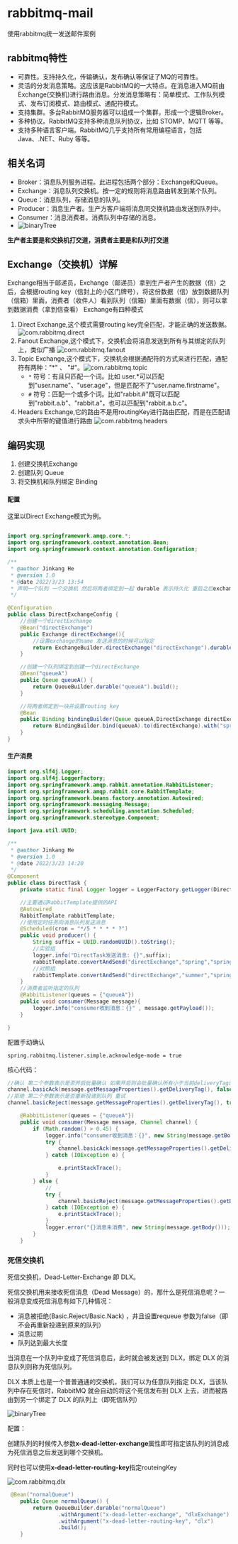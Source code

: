 # rabbitmq-mail

使用rabbitmq统一发送邮件案例

## rabbitmq特性

+ 可靠性。支持持久化，传输确认，发布确认等保证了MQ的可靠性。
+ 灵活的分发消息策略。这应该是RabbitMQ的一大特点。在消息进入MQ前由Exchange(交换机)进行路由消息。分发消息策略有：简单模式、工作队列模式、发布订阅模式、路由模式、通配符模式。
+ 支持集群。多台RabbitMQ服务器可以组成一个集群，形成一个逻辑Broker。
+ 多种协议。RabbitMQ支持多种消息队列协议，比如 STOMP、MQTT 等等。
+ 支持多种语言客户端。RabbitMQ几乎支持所有常用编程语言，包括 Java、.NET、Ruby 等等。

## 相关名词

+ Broker：消息队列服务进程。此进程包括两个部分：Exchange和Queue。
+ Exchange：消息队列交换机。按一定的规则将消息路由转发到某个队列。
+ Queue：消息队列，存储消息的队列。
+ Producer：消息生产者。生产方客户端将消息同交换机路由发送到队列中。
+ Consumer：消息消费者。消费队列中存储的消息。
+ ![binaryTree](./assets/rabbitmq.png)

**生产者主要是和交换机打交道，消费者主要是和队列打交道**

## Exchange（交换机）详解

Exchange相当于邮递员，Exchange（邮递员）拿到生产者产生的数据（信）之后，会根据routing key（信封上的小区门牌号），将这份数据（信）放到数据队列（信箱）里面，消费者（收件人）看到队列（信箱）里面有数据（信），则可以拿到数据消费（拿到信查看）
Exchange有四种模式

1. Direct Exchange,这个模式需要routing key完全匹配，才能正确的发送数据。![com.rabbitmq.direct](https://github.com/jinkangHe/rabbitmq-mail/blob/026146d0699735de0f0e1dbc57f8f637efe0d8bd/src/main/java/com/rabbitmq/direct)
2. Fanout Exchange,这个模式下，交换机会将消息发送到所有与其绑定的队列上，类似广播 ![com.rabbitmq.fanout](https://github.com/jinkangHe/rabbitmq-mail/blob/026146d0699735de0f0e1dbc57f8f637efe0d8bd/src/main/java/com/rabbitmq/fanout)
3. Topic Exchange,这个模式下，交换机会根据通配符的方式来进行匹配，通配符有两种："*" 、 "#"。![com.rabbitmq.topic](https://github.com/jinkangHe/rabbitmq-mail/blob/026146d0699735de0f0e1dbc57f8f637efe0d8bd/src/main/java/com/rabbitmq/topic)
   + `*` 符号：有且只匹配一个词。比如 user.*可以匹配到"user.name"、"user.age"，但是匹配不了"user.name.firstname"。
   + `#` 符号：匹配一个或多个词。比如"rabbit.#"既可以匹配到"rabbit.a.b"、"rabbit.a"，也可以匹配到"rabbit.a.b.c"。
4. Headers Exchange,它的路由不是用routingKey进行路由匹配，而是在匹配请求头中所带的键值进行路由 ![com.rabbitmq.headers](https://github.com/jinkangHe/rabbitmq-mail/blob/026146d0699735de0f0e1dbc57f8f637efe0d8bd/src/main/java/com/rabbitmq/headers)

## 编码实现

1. 创建交换机Exchange
2. 创建队列 Queue
3. 将交换机和队列绑定 Binding

#### 配置

这里以Direct Exchange模式为例。

```java

import org.springframework.amqp.core.*;
import org.springframework.context.annotation.Bean;
import org.springframework.context.annotation.Configuration;

/**
 * @author Jinkang He
 * @version 1.0
 * @date 2022/3/23 13:54
 * 声明一个队列 一个交换机 然后将两者绑定到一起 durable 表示持久化 重启之后exchange不消失
 */

@Configuration
public class DirectExchangeConfig {
    //创建一个directExchange
    @Bean("directExchange")
    public Exchange directExchange(){
        //设置exchange的name 发送消息的时候可以指定
        return ExchangeBuilder.directExchange("directExchange").durable(true).build();
    }

    //创建一个队列绑定到创建一个directExchange
    @Bean("queueA")
    public Queue queueA() {
        return QueueBuilder.durable("queueA").build();
    }

    //将两者绑定到一块并设置routing key
    @Bean
    public Binding bindingBuilder(Queue queueA,DirectExchange directExchange){
        return BindingBuilder.bind(queueA).to(directExchange).with("spring");
    }
}

```

#### 生产消费

```java
import org.slf4j.Logger;
import org.slf4j.LoggerFactory;
import org.springframework.amqp.rabbit.annotation.RabbitListener;
import org.springframework.amqp.rabbit.core.RabbitTemplate;
import org.springframework.beans.factory.annotation.Autowired;
import org.springframework.messaging.Message;
import org.springframework.scheduling.annotation.Scheduled;
import org.springframework.stereotype.Component;

import java.util.UUID;

/**
 * @author Jinkang He
 * @version 1.0
 * @date 2022/3/23 14:20
 */
@Component
public class DirectTask {
    private static final Logger logger = LoggerFactory.getLogger(DirectTask.class);

    //主要通过RabbitTemplate提供的API
    @Autowired
    RabbitTemplate rabbitTemplate;
    //使用定时任务向消息队列发送消息
    @Scheduled(cron = "*/5 * * * * ?")
    public void producer() {
        String suffix = UUID.randomUUID().toString();
        //实验组
        logger.info("DirectTask发送消息: {}",suffix);
        rabbitTemplate.convertAndSend("directExchange","spring","spring类型消息" + suffix);
        //对照组
        rabbitTemplate.convertAndSend("directExchange","summer","spring类型消息" + suffix);
    }
    //消费者监听指定的队列
    @RabbitListener(queues = {"queueA"})
    public void consumer(Message message){
        logger.info("consumer收到消息：{}" , message.getPayload());
    }

}
```

配置手动确认

`spring.rabbitmq.listener.simple.acknowledge-mode = true`

核心代码：

```java
//确认 第二个参数表示是否开启批量确认 如果开启则会批量确认所有小于当前deliveryTag的消息
channel.basicAck(message.getMessageProperties().getDeliveryTag(), false);
//拒绝 第二个参数表示是否重新投递到队列 重试 
channel.basicReject(message.getMessageProperties().getDeliveryTag(), true);
```

```java
    @RabbitListener(queues = {"queueA"})
    public void consumer(Message message, Channel channel) {
        if (Math.random() > 0.45) {
            logger.info("consumer收到消息：{}", new String(message.getBody()));
            try {
                channel.basicAck(message.getMessageProperties().getDeliveryTag(), false);
            } catch (IOException e) {

                e.printStackTrace();
            }
        } else {
            //
            try {
                channel.basicReject(message.getMessageProperties().getDeliveryTag(), true);
            } catch (IOException e) {
                e.printStackTrace();
            }
            logger.error("{}消息未消费", new String(message.getBody()));
        }
    }
```

### 死信交换机

死信交换机，Dead-Letter-Exchange 即 DLX。

死信交换机用来接收死信消息（Dead Message）的，那什么是死信消息呢？一般消息变成死信消息有如下几种情况：

* 消息被拒绝(Basic.Reject/Basic.Nack) ，井且设置requeue 参数为false（即不会再重新投递到原来的队列）
* 消息过期
* 队列达到最大长度

当消息在一个队列中变成了死信消息后，此时就会被发送到 DLX，绑定 DLX 的消息队列则称为死信队列。

DLX 本质上也是一个普普通通的交换机，我们可以为任意队列指定 DLX，当该队列中存在死信时，RabbitMQ 就会自动的将这个死信发布到 DLX 上去，进而被路由到另一个绑定了 DLX 的队列上（即死信队列）

![binaryTree](./assets/死信队列流程图.png)

配置：

创建队列的时候传入参数**x-dead-letter-exchange**属性即可指定该队列的消息成为死信消息之后发送到哪个交换机。

同时也可以使用**x-dead-letter-routing-key**指定routeingKey

![com.rabbitmq.dlx](https://github.com/jinkangHe/rabbitmq-mail/blob/026146d0699735de0f0e1dbc57f8f637efe0d8bd/src/main/java/com/rabbitmq/dlx)

```java
 @Bean("normalQueue")
    public Queue normalQueue() {
        return QueueBuilder.durable("normalQueue")
                .withArgument("x-dead-letter-exchange", "dlxExchange") //指定死信发送到哪个交换机（相当于绑定一个死信交换机）
                .withArgument("x-dead-letter-routing-key", "dlx")
                .build();
    }
```

